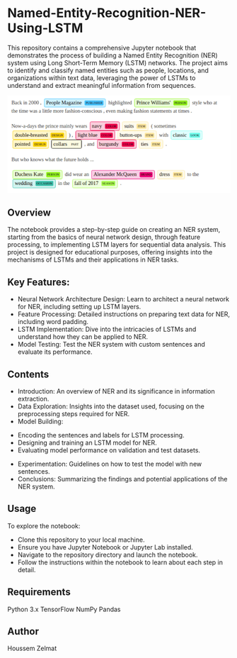 # Named-Entity-Recognition-NER-Using-LSTM
This repository contains a comprehensive Jupyter notebook that demonstrates the process of building a Named Entity Recognition (NER) system using Long Short-Term Memory (LSTM) networks. The project aims to identify and classify named entities such as people, locations, and organizations within text data, leveraging the power of LSTMs to understand and extract meaningful information from sequences.


![alt text](https://github.com/BheZelmat/Named-Entity-Recognition-NER-Using-LSTM/blob/main/img(6).png?raw=true)


## Overview
The notebook provides a step-by-step guide on creating an NER system, starting from the basics of neural network design, through feature processing, to implementing LSTM layers for sequential data analysis. This project is designed for educational purposes, offering insights into the mechanisms of LSTMs and their applications in NER tasks.

## Key Features:
* Neural Network Architecture Design: Learn to architect a neural network for NER, including setting up LSTM layers.
* Feature Processing: Detailed instructions on preparing text data for NER, including word padding.
* LSTM Implementation: Dive into the intricacies of LSTMs and understand how they can be applied to NER.
* Model Testing: Test the NER system with custom sentences and evaluate its performance.

## Contents

* Introduction: An overview of NER and its significance in information extraction.
* Data Exploration: Insights into the dataset used, focusing on the preprocessing steps required for NER.
* Model Building:
- Encoding the sentences and labels for LSTM processing.
- Designing and training an LSTM model for NER.
- Evaluating model performance on validation and test datasets.
* Experimentation: Guidelines on how to test the model with new sentences.
* Conclusions: Summarizing the findings and potential applications of the NER system.

## Usage
To explore the notebook:

* Clone this repository to your local machine.
* Ensure you have Jupyter Notebook or Jupyter Lab installed.
* Navigate to the repository directory and launch the notebook.
* Follow the instructions within the notebook to learn about each step in detail.

## Requirements
Python 3.x
TensorFlow
NumPy
Pandas

## Author
Houssem Zelmat 
